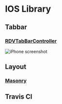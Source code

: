 # IOS Library

## Tabbar

### [RDVTabBarController](https://github.com/robbdimitrov/RDVTabBarController)
![iPhone screenshot](https://github.com/robbdimitrov/RDVTabBarController/raw/master/Screenshots/iPhone-small.png)



## Layout
### [Masonry](https://github.com/SnapKit/Masonry)

## Travis CI
